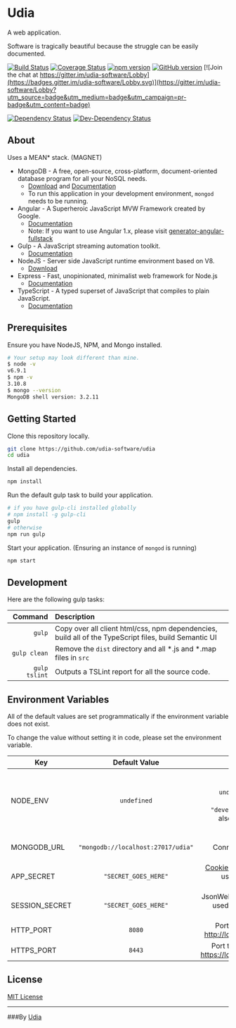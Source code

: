 # Udia

A web application.

Software is tragically beautiful because the struggle can be easily documented.

[![Build Status](https://travis-ci.org/udia-software/udia.svg?branch=master)](https://travis-ci.org/udia-software/udia)
[![Coverage Status](https://coveralls.io/repos/github/udia-software/udia/badge.svg?branch=master)](https://coveralls.io/github/udia-software/udia?branch=master)
[![npm version](https://badge.fury.io/js/udia.svg)](https://badge.fury.io/js/udia)
[![GitHub version](https://badge.fury.io/gh/udia-software%2Fudia.svg)](https://badge.fury.io/gh/udia-software%2Fudia)
[![Join the chat at https://gitter.im/udia-software/Lobby](https://badges.gitter.im/udia-software/Lobby.svg)](https://gitter.im/udia-software/Lobby?utm_source=badge&utm_medium=badge&utm_campaign=pr-badge&utm_content=badge)

[![Dependency Status](https://img.shields.io/david/udia-software/udia.svg)](https://david-dm.org/udia-software/udia)
[![Dev-Dependency Status](https://img.shields.io/david/dev/udia-software/udia.svg)](https://david-dm.org/udia-software/udia#info=devDependencies)

## About

Uses a MEAN* stack. (MAGNET)
* MongoDB - A free, open-source, cross-platform, document-oriented database program for all your NoSQL needs.
  * [Download](https://www.mongodb.com/download-center#community) and [Documentation](https://docs.mongodb.com/)
  * To run this application in your development environment, `mongod` needs to be running.
* Angular - A Superheroic JavaScript MVW Framework created by Google.
  * [Documentation](https://angular.io/docs/ts/latest/)
  * Note: If you want to use Angular 1.x, please visit [generator-angular-fullstack](https://github.com/angular-fullstack/generator-angular-fullstack)
* Gulp - A JavaScript streaming automation toolkit.
  * [Documentation](https://github.com/gulpjs/gulp/blob/master/docs/getting-started.md)
* NodeJS - Server side JavaScript runtime environment based on V8.
  * [Download](https://nodejs.org/en/download/)
* Express - Fast, unopinionated, minimalist web framework for Node.js
  * [Documentation](http://expressjs.com/en/4x/api.html)
* TypeScript - A typed superset of JavaScript that compiles to plain JavaScript.
  * [Documentation](https://www.typescriptlang.org/docs/tutorial.html)

## Prerequisites

Ensure you have NodeJS, NPM, and Mongo installed.
```bash
# Your setup may look different than mine.
$ node -v
v6.9.1
$ npm -v
3.10.8
$ mongo --version
MongoDB shell version: 3.2.11
```

## Getting Started

Clone this repository locally.
```bash
git clone https://github.com/udia-software/udia
cd udia
```

Install all dependencies.
```bash
npm install
```

Run the default gulp task to build your application.
```bash
# if you have gulp-cli installed globally
# npm install -g gulp-cli
gulp
# otherwise
npm run gulp
```

Start your application. (Ensuring an instance of `mongod` is running)
```bash
npm start
```

## Development

Here are the following gulp tasks:

| Command | Description |
|--------:|:----------- |
| `gulp`  | Copy over all client html/css, npm dependencies, build all of the TypeScript files, build Semantic UI |
| `gulp clean` | Remove the `dist` directory and all *.js and *.map files in `src` |
| `gulp tslint` | Outputs a TSLint report for all the source code. |

## Environment Variables

All of the default values are set programmatically if the environment variable does not exist.

To change the value without setting it in code, please set the environment variable.


| Key            | Default Value                      |Description|
| -------------- |:----------------------------------:|----------:|
| NODE_ENV       | `undefined`                        | The node environment. `undefined` will be equivalent to `"development"`. Can also be `"test"` or `"production"`. |
| MONGODB_URL    | `"mongodb://localhost:27017/udia"` | The Mongo Connection String. ([See spec.](https://docs.mongodb.com/manual/reference/connection-string/)) |
| APP_SECRET     | `"SECRET_GOES_HERE"`               | [Cookie Parser secret](https://github.com/expressjs/cookie-parser#cookieparsersecret-options) used for signing cookies. |
| SESSION_SECRET | `"SECRET_GOES_HERE"`               | JsonWebToken secret used to sign all the tokens. |
| HTTP_PORT      | `8080`                             | Port to serve http. [http://localhost:8080](http://localhost:8080) |
| HTTPS_PORT     | `8443`                             | Port to serve https. [https://localhost:8443](https://localhost:8443) |

## License

[MIT License](LICENSE)

---

###By [Udia](https://udia.ca)